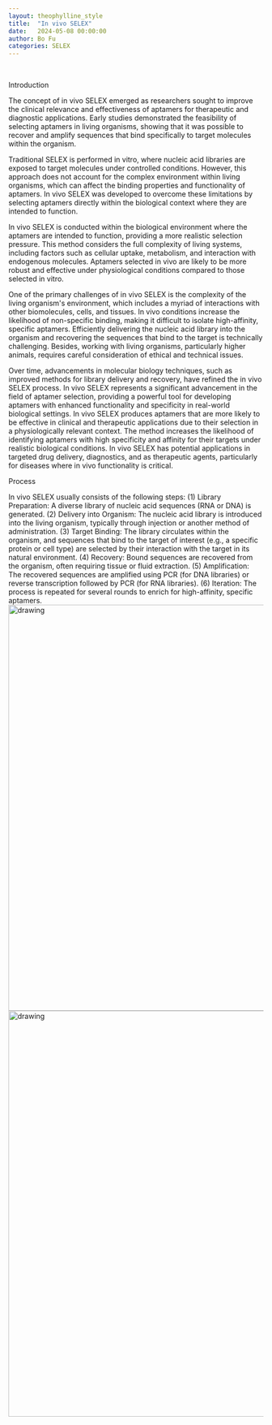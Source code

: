 ```yaml
---
layout: theophylline_style
title:  "In vivo SELEX"
date:   2024-05-08 00:00:00
author: Bo Fu
categories: SELEX
---
```

<html>


<p><br/></p>


<p class="header_box">Introduction</p>
<p>The concept of in vivo SELEX emerged as researchers sought to improve the clinical relevance and effectiveness of aptamers for therapeutic and diagnostic applications. Early studies demonstrated the feasibility of selecting aptamers in living organisms, showing that it was possible to recover and amplify sequences that bind specifically to target molecules within the organism.</p>
<p>Traditional SELEX is performed in vitro, where nucleic acid libraries are exposed to target molecules under controlled conditions. However, this approach does not account for the complex environment within living organisms, which can affect the binding properties and functionality of aptamers. In vivo SELEX was developed to overcome these limitations by selecting aptamers directly within the biological context where they are intended to function.</p>
<p>In vivo SELEX is conducted within the biological environment where the aptamers are intended to function, providing a more realistic selection pressure. This method considers the full complexity of living systems, including factors such as cellular uptake, metabolism, and interaction with endogenous molecules. Aptamers selected in vivo are likely to be more robust and effective under physiological conditions compared to those selected in vitro.</p>
<p>One of the primary challenges of in vivo SELEX is the complexity of the living organism's environment, which includes a myriad of interactions with other biomolecules, cells, and tissues. In vivo conditions increase the likelihood of non-specific binding, making it difficult to isolate high-affinity, specific aptamers. Efficiently delivering the nucleic acid library into the organism and recovering the sequences that bind to the target is technically challenging. Besides, working with living organisms, particularly higher animals, requires careful consideration of ethical and technical issues.</p>
<p>Over time, advancements in molecular biology techniques, such as improved methods for library delivery and recovery, have refined the in vivo SELEX process. In vivo SELEX represents a significant advancement in the field of aptamer selection, providing a powerful tool for developing aptamers with enhanced functionality and specificity in real-world biological settings. In vivo SELEX produces aptamers that are more likely to be effective in clinical and therapeutic applications due to their selection in a physiologically relevant context. The method increases the likelihood of identifying aptamers with high specificity and affinity for their targets under realistic biological conditions. In vivo SELEX has potential applications in targeted drug delivery, diagnostics, and as therapeutic agents, particularly for diseases where in vivo functionality is critical.</p>

<p class="header_box">Process</p>        
<font>In vivo SELEX usually consists of the following steps: (1) Library Preparation: A diverse library of nucleic acid sequences (RNA or DNA) is generated. (2) Delivery into Organism: The nucleic acid library is introduced into the living organism, typically through injection or another method of administration. (3) Target Binding: The library circulates within the organism, and sequences that bind to the target of interest (e.g., a specific protein or cell type) are selected by their interaction with the target in its natural environment. (4) Recovery: Bound sequences are recovered from the organism, often requiring tissue or fluid extraction. (5) Amplification: The recovered sequences are amplified using PCR (for DNA libraries) or reverse transcription followed by PCR (for RNA libraries). (6) Iteration: The process is repeated for several rounds to enrich for high-affinity, specific aptamers.</font>
<img src="/images/SELEX/In-vivo-SELEX-1.svg" alt="drawing" style="width:800px;display:block;margin:0 auto;border-radius:0;" class="img-responsive">
<img src="/images/SELEX/In-vivo-SELEX-2.svg" alt="drawing" style="width:800px;display:block;margin:0 auto;border-radius:0;" class="img-responsive">
<div style="display: flex; justify-content: center;"></div>
<br>


